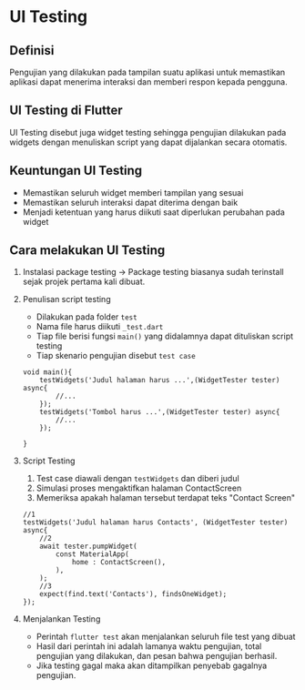 # UI Testing

## Definisi
Pengujian yang dilakukan pada tampilan suatu aplikasi untuk memastikan aplikasi dapat menerima interaksi dan memberi respon kepada pengguna.
## UI Testing di Flutter
UI Testing disebut juga widget testing sehingga pengujian dilakukan pada widgets dengan menuliskan script yang dapat dijalankan secara otomatis.
## Keuntungan UI Testing
- Memastikan seluruh widget memberi tampilan yang sesuai
- Memastikan seluruh interaksi dapat diterima dengan baik
- Menjadi ketentuan yang harus diikuti saat diperlukan perubahan pada widget
## Cara melakukan UI Testing
1. Instalasi package testing -> Package testing biasanya sudah terinstall sejak projek pertama kali dibuat. 
2. Penulisan script testing
    - Dilakukan pada folder `test` 
    - Nama file harus diikuti `_test.dart` 
    - Tiap file berisi fungsi `main()` yang didalamnya dapat dituliskan script testing
    - Tiap skenario pengujian disebut `test case`
    ```
    void main(){
        testWidgets('Judul halaman harus ...',(WidgetTester tester) async{
            //...
        });
        testWidgets('Tombol harus ...',(WidgetTester tester) async{
            //...
        });

    }
    ```

3. Script Testing
    1. Test case diawali dengan `testWidgets` dan diberi judul
    2. Simulasi proses mengaktifkan halaman ContactScreen
    3. Memeriksa apakah halaman tersebut terdapat teks "Contact Screen"
    ```
    //1
    testWidgets('Judul halaman harus Contacts', (WidgetTester tester) async{
        //2
        await tester.pumpWidget(
            const MaterialApp(
                home : ContactScreen(),
            ),
        );
        //3
        expect(find.text('Contacts'), findsOneWidget);
    });
    ```

4. Menjalankan Testing
    - Perintah `flutter test` akan menjalankan seluruh file test yang dibuat
    - Hasil dari perintah ini adalah lamanya waktu pengujian, total pengujian yang dilakukan, dan pesan bahwa pengujian berhasil.
    - Jika testing gagal maka akan ditampilkan penyebab gagalnya pengujian.